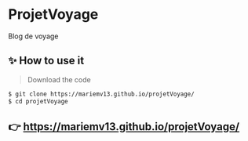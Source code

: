 # ProjetVoyage

Blog de voyage

## ✨ How to use it

> Download the code 

```bash
$ git clone https://mariemv13.github.io/projetVoyage/
$ cd projetVoyage
```
## 👉 https://mariemv13.github.io/projetVoyage/

<br />
